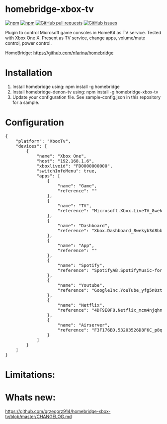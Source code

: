 # homebridge-xbox-tv
[![npm](https://badgen.net/npm/dt/homebridge-xbox-tv?color=purple)](https://www.npmjs.com/package/homebridge-xbox-tv) [![npm](https://badgen.net/npm/v/homebridge-xbox-tv?color=purple)](https://www.npmjs.com/package/homebridge-xbox-tv) [![GitHub pull requests](https://img.shields.io/github/issues-pr/grzegorz914/homebridge-xbox-tv.svg)](https://github.com/grzegorz914/homebridge-xbox-tv/pulls)
[![GitHub issues](https://img.shields.io/github/issues/grzegorz914/homebridge-xbox-tv.svg)](https://github.com/grzegorz914/homebridge-xbox-tv/issues)

Plugin to control Microsoft game consoles in HomeKit as TV service.
Tested with Xbox One X.
Present as TV service, change apps, volume/mute control, power control.

HomeBridge: https://github.com/nfarina/homebridge

# Installation

1. Install homebridge using: npm install -g homebridge
2. Install homebridge-denon-tv using: npm install -g homebridge-xbox-tv
3. Update your configuration file. See sample-config.json in this repository for a sample. 

# Configuration

 <pre>
{
    "platform": "XboxTv",
    "devices": [
        {
            "name": "Xbox One",
            "host": "192.168.1.6",
            "xboxliveid": "FD0000000000",
            "switchInfoMenu": true,
            "apps": [
                {
                    "name": "Game",
                    "reference": ""
                },
                {
                    "name": "TV",
                    "reference": "Microsoft.Xbox.LiveTV_8wekyb3d8bbwe!Microsoft.Xbox.LiveTV.Application"
                },
                {
                    "name": "Dashboard",
                    "reference": "Xbox.Dashboard_8wekyb3d8bbwe!Xbox.Dashboard.Application"
                },
                {
                    "name": "App",
                    "reference": ""
                },
                {
                    "name": "Spotify",
                    "reference": "SpotifyAB.SpotifyMusic-forXbox_zpdnekdrzrea0!App"
                },
                {
                    "name": "Youtube",
                    "reference": "GoogleInc.YouTube_yfg5n0ztvskxp!App"
                },
                {
                    "name": "Netflix",
                    "reference": "4DF9E0F8.Netflix_mcm4njqhnhss8!App"
                },
                {
                    "name": "Airserver",
                    "reference": "F3F176BD.53203526D8F6C_p8qzvses5c8me!AirServer"
                }
            ]
        }
    ]
}
</pre>

# Limitations:

# Whats new:
https://github.com/grzegorz914/homebridge-xbox-tv/blob/master/CHANGELOG.md
